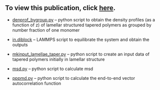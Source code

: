 ## To view this publication, click [here](https://pubs.acs.org/doi/full/10.1021/ma502309h). 

- [denprof_bygroup.py](https://github.com/hall-polymers/published-work/blob/master/2015-seo2015effect/denprof_bygroup.py) – python script to obtain the density profiles (as a function of z) of lamellar structured tapered polymers as grouped by number fraction of one monomer

- [in.diblock](https://github.com/hall-polymers/published-work/blob/master/2015-seo2015effect/in.diblock) – LAMMPS script to equilibrate the system and obtain the outputs

- [mkinput_lamellae_taper.py](https://github.com/hall-polymers/published-work/blob/master/2015-seo2015effect/mkinput_lamellae_taper.py) – python script to create an input data of tapered polymers initially in lamellar structure

- [msd.py](https://github.com/hall-polymers/published-work/blob/master/2015-seo2015effect/msd.py) – python script to calculate msd

- [pppmd.py](https://github.com/hall-polymers/published-work/blob/master/2015-seo2015effect/pppmd.py) – python script to calculate the end-to-end vector autocorrelation function